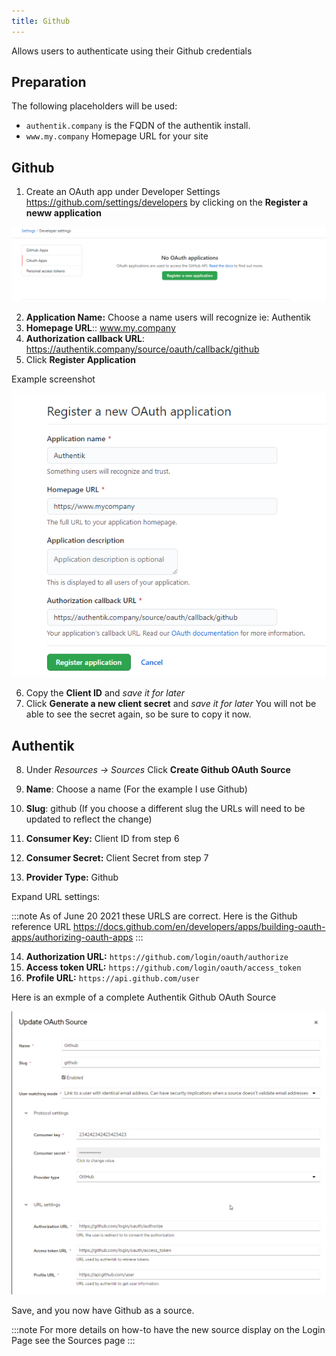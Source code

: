 ```yaml
---
title: Github
---
```


Allows users to authenticate using their Github credentials

## Preparation

The following placeholders will be used:

- `authentik.company` is the FQDN of the authentik install.
- `www.my.company` Homepage URL for your site

## Github

1. Create an OAuth app under Developer Settings https://github.com/settings/developers by clicking on the **Register a neww application**

![Register OAuth App](githubdeveloper1.png)

2. **Application Name:** Choose a name users will recognize ie: Authentik
3. **Homepage URL**:: www.my.company
4. **Authorization callback URL**: https://authentik.company/source/oauth/callback/github
5. Click **Register Application**

Example screenshot

![Example Screen](githubdeveloperexample.png)

6. Copy the **Client ID** and _save it for later_
7. Click **Generate a new client secret** and _save it for later_  You will not be able to see the secret again, so be sure to copy it now.  

## Authentik

8. Under _Resources -> Sources_ Click **Create Github OAuth Source**

9. **Name**: Choose a name (For the example I use Github)
10. **Slug**: github (If you choose a different slug the URLs will need to be updated to reflect the change)
11.  **Consumer Key:** Client ID from step 6
12. **Consumer Secret:** Client Secret from step 7
13. **Provider Type:** Github

Expand URL settings:

:::note
As of June 20 2021 these URLS are correct. Here is the Github reference URL https://docs.github.com/en/developers/apps/building-oauth-apps/authorizing-oauth-apps
:::

14. **Authorization URL:** `https://github.com/login/oauth/authorize`
15. **Access token URL:** `https://github.com/login/oauth/access_token`
16. **Profile URL:** `https://api.github.com/user`

Here is an exmple of a complete Authentik Github OAuth Source

![Example Screen](githubexample2.png)

Save, and you now have Github as a source.

:::note
For more details on how-to have the new source display on the Login Page see the Sources page
:::